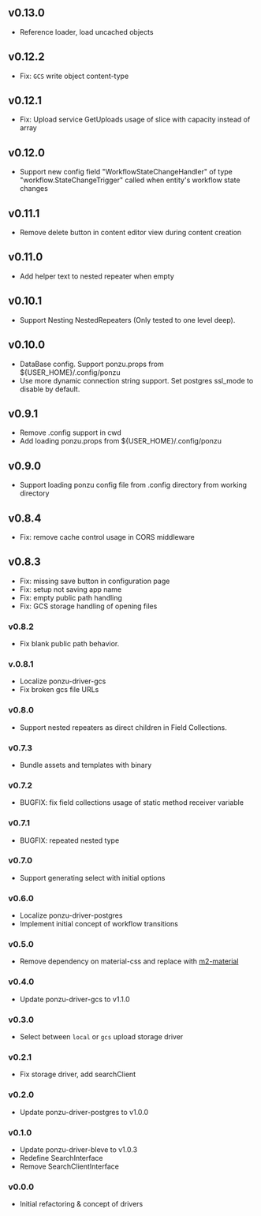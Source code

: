 ## v0.13.0
- Reference loader, load uncached objects


## v0.12.2
- Fix: `GCS` write object content-type


## v0.12.1
- Fix: Upload service GetUploads usage of slice with capacity instead of array


## v0.12.0
- Support new config field "WorkflowStateChangeHandler" of type "workflow.StateChangeTrigger" called when entity's workflow state changes


## v0.11.1
- Remove delete button in content editor view during content creation


## v0.11.0
- Add helper text to nested repeater when empty


## v0.10.1
- Support Nesting NestedRepeaters (Only tested to one level deep).


## v0.10.0
- DataBase config. Support ponzu.props from ${USER_HOME}/.config/ponzu
- Use more dynamic connection string support. Set postgres ssl_mode to disable by default.


## v0.9.1
- Remove .config support in cwd
- Add loading ponzu.props from ${USER_HOME}/.config/ponzu


## v0.9.0
- Support loading ponzu config file from .config directory from working directory


## v0.8.4
- Fix: remove cache control usage in CORS middleware


## v0.8.3
- Fix: missing save button in configuration page
- Fix: setup not saving app name
- Fix: empty public path handling
- Fix: GCS storage handling of opening files


### v0.8.2
- Fix blank public path behavior.


### v.0.8.1
- Localize ponzu-driver-gcs
- Fix broken gcs file URLs


### v0.8.0
- Support nested repeaters as direct children in Field Collections.


### v0.7.3
- Bundle assets and templates with binary


### v0.7.2
- BUGFIX: fix field collections usage of static method receiver variable


### v0.7.1
- BUGFIX: repeated nested type


### v0.7.0
- Support generating select with initial options


### v0.6.0
- Localize ponzu-driver-postgres
- Implement initial concept of workflow transitions


### v0.5.0
- Remove dependency on material-css and replace with [m2-material](https://m2.material.io/)


### v0.4.0
- Update ponzu-driver-gcs to v1.1.0


### v0.3.0
- Select between `local` or `gcs` upload storage driver


### v0.2.1
- Fix storage driver, add searchClient


### v0.2.0
- Update ponzu-driver-postgres to v1.0.0


### v0.1.0
- Update ponzu-driver-bleve to v1.0.3
- Redefine SearchInterface
- Remove SearchClientInterface


### v0.0.0
- Initial refactoring & concept of drivers